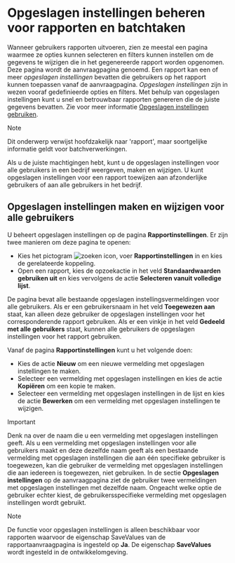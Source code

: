 # Opgeslagen instellingen beheren voor rapporten en batchtaken

Wanneer gebruikers rapporten uitvoeren, zien ze meestal een pagina waarmee ze opties kunnen selecteren en filters kunnen instellen om de gegevens te wijzigen die in het gegenereerde rapport worden opgenomen. Deze pagina wordt de aanvraagpagina genoemd. Een rapport kan een of meer *opgeslagen instellingen* bevatten die gebruikers op het rapport kunnen toepassen vanaf de aanvraagpagina. *Opgeslagen instellingen* zijn in wezen vooraf gedefinieerde opties en filters. Met behulp van opgeslagen instellingen kunt u snel en betrouwbaar rapporten genereren die de juiste gegevens bevatten. Zie voor meer informatie [Opgeslagen instellingen gebruiken](../werken-met-rapporten-batchverwerkingen-en-XMLports/#Opgeslagen-instellingen-gebruiken).

> [!NOTE]
> Dit onderwerp verwijst hoofdzakelijk naar 'rapport', maar soortgelijke informatie geldt voor batchverwerkingen.

Als u de juiste machtigingen hebt, kunt u de opgeslagen instellingen voor alle gebruikers in een bedrijf weergeven, maken en wijzigen. U kunt opgeslagen instellingen voor een rapport toewijzen aan afzonderlijke gebruikers of aan alle gebruikers in het bedrijf.

## Opgeslagen instellingen maken en wijzigen voor alle gebruikers

U beheert opgeslagen instellingen op de pagina **Rapportinstellingen**. Er zijn twee manieren om deze pagina te openen:

- Kies het pictogram ![zoeken icon](/assets/images/zoeken.png "zoeken icon"), voer **Rapportinstellingen** in en kies de gerelateerde koppeling.
- Open een rapport, kies de opzoekactie in het veld **Standaardwaarden gebruiken uit** en kies vervolgens de actie **Selecteren vanuit volledige lijst**.

De pagina bevat alle bestaande opgeslagen instellingsvermeldingen voor alle gebruikers. Als er een gebruikersnaam in het veld **Toegewezen aan** staat, kan alleen deze gebruiker de opgeslagen instellingen voor het corresponderende rapport gebruiken. Als er een vinkje in het veld **Gedeeld met alle gebruikers** staat, kunnen alle gebruikers de opgeslagen instellingen voor het rapport gebruiken.

Vanaf de pagina **Rapportinstellingen** kunt u het volgende doen:

- Kies de actie **Nieuw** om een nieuwe vermelding met opgeslagen instellingen te maken.
- Selecteer een vermelding met opgeslagen instellingen en kies de actie **Kopiëren** om een kopie te maken.
- Selecteer een vermelding met opgeslagen instellingen in de lijst en kies de actie **Bewerken** om een vermelding met opgeslagen instellingen te wijzigen.

> [!Important]
> Denk na over de naam die u een vermelding met opgeslagen instellingen geeft. Als u een vermelding met opgeslagen instellingen voor alle gebruikers maakt en deze dezelfde naam geeft als een bestaande vermelding met opgeslagen instellingen die aan één specifieke gebruiker is toegewezen, kan die gebruiker de vermelding met opgeslagen instellingen die aan iedereen is toegewezen, niet gebruiken.  In de sectie **Opgeslagen instellingen** op de aanvraagpagina ziet de gebruiker twee vermeldingen met opgeslagen instellingen met dezelfde naam. Ongeacht welke optie de gebruiker echter kiest, de gebruikersspecifieke vermelding met opgeslagen instellingen wordt gebruikt.

> [!NOTE]
> De functie voor opgeslagen instellingen is alleen beschikbaar voor rapporten waarvoor de eigenschap SaveValues van de rapportaanvraagpagina is ingesteld op **Ja**. De eigenschap **SaveValues** wordt ingesteld in de ontwikkelomgeving.  
